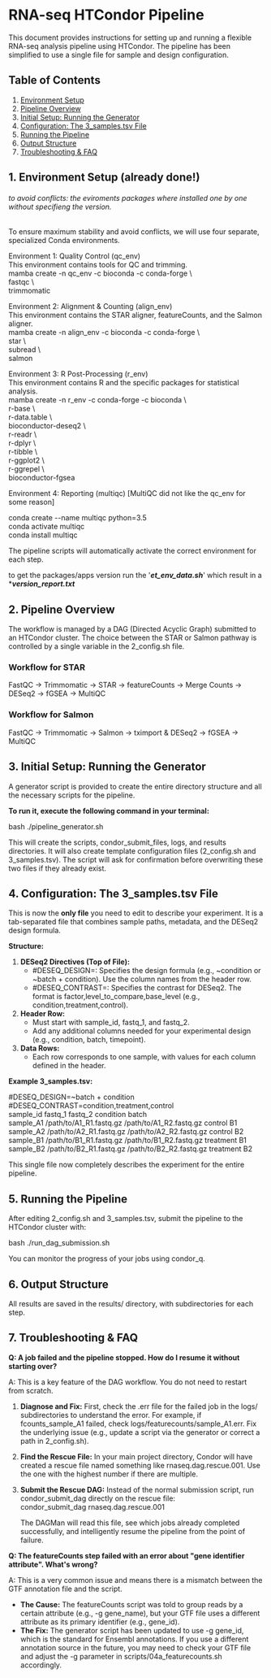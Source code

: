 # **RNA-seq HTCondor Pipeline**

This document provides instructions for setting up and running a flexible RNA-seq analysis pipeline using HTCondor. The pipeline has been simplified to use a single file for sample and design configuration.

## **Table of Contents**

1. [Environment Setup](https://www.google.com/search?q=%23environment-setup)  
2. [Pipeline Overview](https://www.google.com/search?q=%23pipeline-overview)  
3. [Initial Setup: Running the Generator](https://www.google.com/search?q=%23initial-setup-running-the-generator)  
4. [Configuration: The 3\_samples.tsv File](https://www.google.com/search?q=%23configuration-the-3_samplestsv-file)  
5. [Running the Pipeline](https://www.google.com/search?q=%23running-the-pipeline)  
6. [Output Structure](https://www.google.com/search?q=%23output-structure)  
7. [Troubleshooting & FAQ](https://www.google.com/search?q=%23troubleshooting--faq)

## **1\. Environment Setup (already done!)**

###### *to avoid conflicts*: the eviroments packages where installed one by one without specifieng the version.

To ensure maximum stability and avoid conflicts, we will use four separate, specialized Conda environments.

Environment 1: Quality Control (qc\_env)  
This environment contains tools for QC and trimming.  
mamba create \-n qc\_env \-c bioconda \-c conda-forge \\  
  fastqc \\  
  trimmomatic

Environment 2: Alignment & Counting (align\_env)  
This environment contains the STAR aligner, featureCounts, and the Salmon aligner.  
mamba create \-n align\_env \-c bioconda \-c conda-forge \\  
  star \\  
  subread \\  
  salmon

Environment 3: R Post-Processing (r\_env)  
This environment contains R and the specific packages for statistical analysis.  
mamba create \-n r\_env \-c conda-forge \-c bioconda \\  
  r-base \\  
  r-data.table \\  
  bioconductor-deseq2 \\  
  r-readr \\  
  r-dplyr \\  
  r-tibble \\  
  r-ggplot2 \\  
  r-ggrepel \\  
  bioconductor-fgsea

Environment 4: Reporting (multiqc) \[MultiQC  did not like the qc\_env for some reason\]

  conda create \--name multiqc python=3.5  
  conda activate multiqc  
  conda install multiqc

The pipeline scripts will automatically activate the correct environment for each step.

to get the packages/apps version run the '*<b>et_env_data.sh</b>*' which result in a **<b>version_report.txt</b>*

## **2\. Pipeline Overview**

The workflow is managed by a DAG (Directed Acyclic Graph) submitted to an HTCondor cluster. The choice between the STAR or Salmon pathway is controlled by a single variable in the 2\_config.sh file.

### **Workflow for STAR**

FastQC \-\> Trimmomatic \-\> STAR \-\> featureCounts \-\> Merge Counts \-\> DESeq2 \-\> fGSEA \-\> MultiQC

### **Workflow for Salmon**

FastQC \-\> Trimmomatic \-\> Salmon \-\> tximport & DESeq2 \-\> fGSEA \-\> MultiQC

## **3\. Initial Setup: Running the Generator**

A generator script is provided to create the entire directory structure and all the necessary scripts for the pipeline.

**To run it, execute the following command in your terminal:**

bash ./pipeline\_generator.sh

This will create the scripts, condor\_submit\_files, logs, and results directories. It will also create template configuration files (2\_config.sh and 3\_samples.tsv). The script will ask for confirmation before overwriting these two files if they already exist.

## **4\. Configuration: The 3\_samples.tsv File**

This is now the **only file** you need to edit to describe your experiment. It is a tab-separated file that combines sample paths, metadata, and the DESeq2 design formula.

**Structure:**

1. **DESeq2 Directives (Top of File):**  
   * \#DESEQ\_DESIGN=: Specifies the design formula (e.g., \~condition or \~batch \+ condition). Use the column names from the header row.  
   * \#DESEQ\_CONTRAST=: Specifies the contrast for DESeq2. The format is factor,level\_to\_compare,base\_level (e.g., condition,treatment,control).  
2. **Header Row:**  
   * Must start with sample\_id, fastq\_1, and fastq\_2.  
   * Add any additional columns needed for your experimental design (e.g., condition, batch, timepoint).  
3. **Data Rows:**  
   * Each row corresponds to one sample, with values for each column defined in the header.

**Example 3\_samples.tsv:**

\#DESEQ\_DESIGN=\~batch \+ condition  
\#DESEQ\_CONTRAST=condition,treatment,control  
sample\_id    fastq\_1    fastq\_2    condition    batch  
sample\_A1    /path/to/A1\_R1.fastq.gz    /path/to/A1\_R2.fastq.gz    control    B1  
sample\_A2    /path/to/A2\_R1.fastq.gz    /path/to/A2\_R2.fastq.gz    control    B2  
sample\_B1    /path/to/B1\_R1.fastq.gz    /path/to/B1\_R2.fastq.gz    treatment    B1  
sample\_B2    /path/to/B2\_R1.fastq.gz    /path/to/B2\_R2.fastq.gz    treatment    B2

This single file now completely describes the experiment for the entire pipeline.

## **5\. Running the Pipeline**

After editing 2\_config.sh and 3\_samples.tsv, submit the pipeline to the HTCondor cluster with:

bash ./run\_dag\_submission.sh

You can monitor the progress of your jobs using condor\_q.

## **6\. Output Structure**

All results are saved in the results/ directory, with subdirectories for each step.

## **7\. Troubleshooting & FAQ**

**Q: A job failed and the pipeline stopped. How do I resume it without starting over?**

A: This is a key feature of the DAG workflow. You do not need to restart from scratch.

1. **Diagnose and Fix:** First, check the .err file for the failed job in the logs/ subdirectories to understand the error. For example, if fcounts\_sample\_A1 failed, check logs/featurecounts/sample\_A1.err. Fix the underlying issue (e.g., update a script via the generator or correct a path in 2\_config.sh).  

2. **Find the Rescue File:** In your main project directory, Condor will have created a rescue file named something like rnaseq.dag.rescue.001. Use the one with the highest number if there are multiple.  

3. **Submit the Rescue DAG:** Instead of the normal submission script, run condor\_submit\_dag directly on the rescue file:  
   condor\_submit\_dag rnaseq.dag.rescue.001
   
   The DAGMan will read this file, see which jobs already completed successfully, and intelligently resume the pipeline from the point of failure.

**Q: The featureCounts step failed with an error about "gene identifier attribute". What's wrong?**

A: This is a very common issue and means there is a mismatch between the GTF annotation file and the script.

* **The Cause:** The featureCounts script was told to group reads by a certain attribute (e.g., \-g gene\_name), but your GTF file uses a different attribute as its primary identifier (e.g., gene\_id).  
* **The Fix:** The generator script has been updated to use \-g gene\_id, which is the standard for Ensembl annotations. If you use a different annotation source in the future, you may need to check your GTF file and adjust the \-g parameter in scripts/04a\_featurecounts.sh accordingly.
